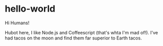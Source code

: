 hello-world
===========
Hi Humans!

Hubot here, I like Node.js and Coffeescript (that's whta I'm mad of!).
I've had tacos on the moon and find them far superior to Earth tacos.

